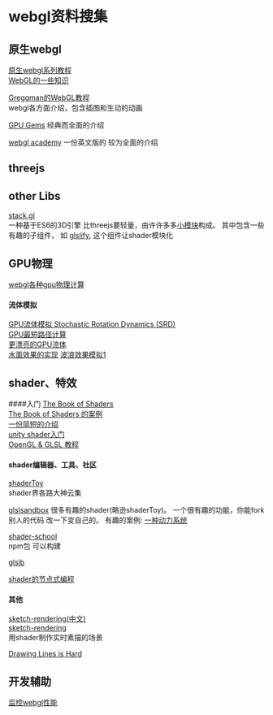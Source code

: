 # webgl资料搜集


## 原生webgl
[原生webgl系列教程](https://github.com/fem-d/webGL/tree/master/blog)<br>
[WebGL的一些知识](http://finalshares.com/read-2332)<br>

[Greggman的WebGL教程](http://webglfundamentals.org/)<br>
webgl各方面介绍，包含插图和生动的动画

[GPU Gems](http://http.developer.nvidia.com/GPUGems/gpugems_ch28.html)
经典而全面的介绍

[webgl academy](http://www.webglacademy.com/)
一份英文版的 较为全面的介绍


## threejs


## other Libs
[stack.gl](https://stack.gl/)<br>
一种基于ES6的3D引擎 比threejs要轻量，由许许多多[小模块](http://stack.gl/packages)构成。
其中包含一些有趣的子组件， 如 [glslify](https://github.com/stackgl/glslify), 这个组件让shader模块化

## GPU物理
[webgl各种gpu物理计算](http://www.ibiblio.org/e-notes/webgl/gpu/contents.html)



#### 流体模拟
[GPU流体模拟 Stochastic Rotation Dynamics (SRD)](http://html5.9tech.cn/news/2014/0311/40018.html)<br>
[GPU最短路径计算](http://nullprogram.com/webgl-path-solver/)<br>
[更漂亮的GPU流体](http://www.cake23.de/firewater.html)<br>
[水面效果的实现](http://blog.csdn.net/tkokof1/article/details/40819225)
[波浪效果模拟1](http://david.li/waves/)<br>

## shader、特效


####入门
[The Book of Shaders](http://thebookofshaders.com/)<br>
[The Book of Shaders 的案例]( http://patriciogonzalezvivo.com/2015/thebookofshaders/examples/)<br>
[一份简短的介绍](https://notes.underscorediscovery.com/shaders-a-primer/)<br>
[unity shader入门](http://onevcat.com/2013/07/shader-tutorial-1/)<br>
[OpenGL & GLSL 教程](https://segmentfault.com/a/1190000000614122)<br>


#### shader编辑器、工具、社区
[shaderToy](https://www.shadertoy.com/)<br>
shader界各路大神云集

[glslsandbox](http://glslsandbox.com/)
很多有趣的shader(略逊shaderToy)。
一个很有趣的功能，你能fork别人的代码 改一下变自己的。
有趣的案例: [一种动力系统](http://glslsandbox.com/e#30755.0)<br>

[shader-school](https://github.com/stackgl/shader-school)<br>
npm包 可以构建

[glslb](http://glslb.in/)

[shader的节点式编程](https://github.com/unconed/shadergraph)<br>

#### 其他
[sketch-rendering(中文)](http://io-meter.com/2014/12/31/sketch-rendering/)<br>
[sketch-rendering](http://io-meter.com/2014/12/31/sketch-rendering/)<br>
用shader制作实时素描的场景

[Drawing Lines is Hard](http://mattdesl.svbtle.com/drawing-lines-is-hard)<br>


## 开发辅助
[监控webgl性能](https://github.com/mrdoob/stats.js)<br>



